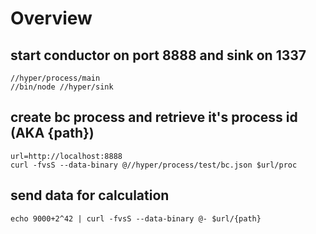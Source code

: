 # Overview

## start conductor on port 8888 and sink on 1337

    //hyper/process/main
    //bin/node //hyper/sink

## create bc process and retrieve it's process id (AKA {path})

    url=http://localhost:8888
    curl -fvsS --data-binary @//hyper/process/test/bc.json $url/proc

## send data for calculation

    echo 9000+2^42 | curl -fvsS --data-binary @- $url/{path}
